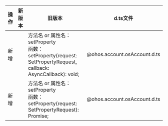 | 操作 | 新版本 | 旧版本 | d.ts文件 |
| ---- | ------ | ------ | -------- |
|新增||方法名 or 属性名：setProperty<br>函数：setProperty(request: SetPropertyRequest, callback: AsyncCallback<void>): void;|@ohos.account.osAccount.d.ts|
|新增||方法名 or 属性名：setProperty<br>函数：setProperty(request: SetPropertyRequest): Promise<void>;|@ohos.account.osAccount.d.ts|
